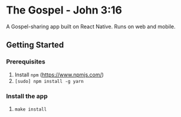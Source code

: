 # The Gospel - John 3:16

A Gospel-sharing app built on React Native. Runs on web and mobile.

## Getting Started

### Prerequisites

1. Install `npm` (https://www.npmjs.com/)
1. `[sudo] npm install -g yarn`

### Install the app

1. `make install`
